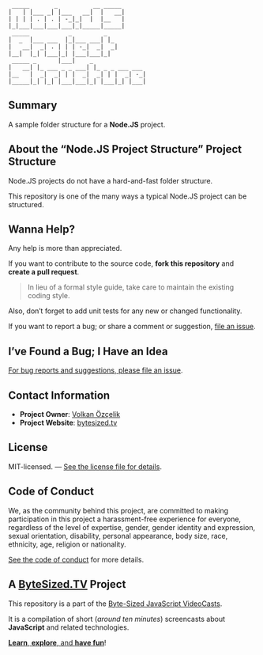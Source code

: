 ```
 _____       _          __ _____
|   | |___ _| |___   __|  |   __|
| | | | . | . | -_|_|  |  |__   |
|_|___|___|___|___|_|_____|_____|
 _____           _         _
|  _  |___ ___  |_|___ ___| |_
|   __|  _| . | | | -_|  _|  _|
|__|  |_| |___|_| |___|___|_|
 _____ _      |___|    _
|   __| |_ ___ _ _ ___| |_ _ _ ___ ___
|__   |  _|  _| | |  _|  _| | |  _| -_|
|_____|_| |_| |___|___|_| |___|_| |___|
```

## Summary

A sample folder structure for a **Node.JS** project.

## About the “Node.JS Project Structure” Project Structure

Node.JS projects do not have a hard-and-fast folder structure.

This repository is one of the many ways a typical Node.JS project can be structured.

## Wanna Help?

Any help is more than appreciated.

If you want to contribute to the source code, **fork this repository** and **create a pull request**.

> In lieu of a formal style guide, take care to maintain the existing coding style.

Also, don’t forget to add unit tests for any new or changed functionality.

If you want to report a bug; or share a comment or suggestion, [file an issue](https://github.com/jsbites/nodejs-project-structure/issues/new).

## I’ve Found a Bug; I Have an Idea

[For bug reports and suggestions, please file an issue](https://github.com/jsbites/nodejs-project-structure/issues/new).


## Contact Information

* **Project Owner**: [Volkan Özçelik](mailto:me@volkan.io)
* **Project Website**: [bytesized.tv](https://bytesized.tv/)

## License

MIT-licensed. — [See the license file for details](LICENSE.md).

## Code of Conduct

We, as the community behind this project, are committed to making participation in this project a harassment-free experience for everyone, regardless of the level of expertise, gender, gender identity and expression, sexual orientation, disability, personal appearance, body size, race, ethnicity, age, religion or nationality.

[See the code of conduct](CODE_OF_CONDUCT.md) for more details.

[vidcast]: https://bytesized.tv/
[ticket]: https://github.com/jsbites/nodejs-project-structure/issues/new

## A [ByteSized.TV][vidcast] Project

This repository is a part of the [Byte-Sized JavaScript VideoCasts][vidcast].

It is a compilation of short (*around ten minutes*) screencasts about **JavaScript** and related technologies.

[**Learn**, **explore**, and **have fun**][vidcast]!

[vidcast]: https://bytesized.tv/ "ByteSized.TV"

